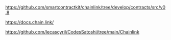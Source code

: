 
https://github.com/smartcontractkit/chainlink/tree/develop/contracts/src/v0.8

https://docs.chain.link/

https://github.com/lecascyril/CodesSatoshi/tree/main/Chainlink